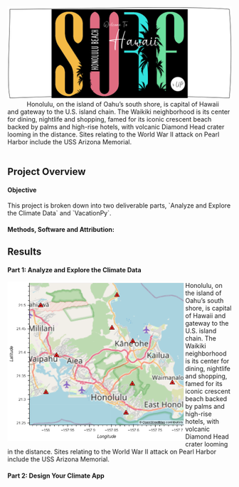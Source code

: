 <img src="https://github.com/theidari/surfsup/blob/main/DesignIMG/surfsupheader.png" width="900px">
&nbsp&nbsp&nbsp&nbsp&nbsp&nbsp&nbsp&nbsp&nbsp&nbsp Honolulu, on the island of Oahu’s south shore, is capital of Hawaii and gateway to the U.S. island chain. The Waikiki neighborhood is its center for dining, nightlife and shopping, famed for its iconic crescent beach backed by palms and high-rise hotels, with volcanic Diamond Head crater looming in the distance. Sites relating to the World War II attack on Pearl Harbor include the USS Arizona Memorial.</br></br>

<h2>Project Overview</h2> 
<h4>Objective</h4> 
This project is broken down into two deliverable parts, `Analyze and Explore the Climate Data` and `VacationPy`.</br>

<h4>Methods, Software and Attribution:</h4>

<h2> Results </h2>
<h4> Part 1: Analyze and Explore the Climate Data </h4>

<img align="left" src="https://github.com/theidari/surfsup/blob/main/Output/All_in_One_Map.png" width="400px">Honolulu, on the island of Oahu’s south shore, is capital of Hawaii and gateway to the U.S. island chain. The Waikiki neighborhood is its center for dining, nightlife and shopping, famed for its iconic crescent beach backed by palms and high-rise hotels, with volcanic Diamond Head crater looming in the distance. Sites relating to the World War II attack on Pearl Harbor include the USS Arizona Memorial. </br>


<h4> Part 2: Design Your Climate App </h4>

